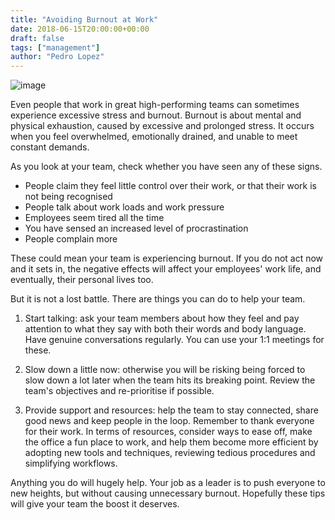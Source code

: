 ```yaml
---
title: "Avoiding Burnout at Work"
date: 2018-06-15T20:00:00+00:00
draft: false
tags: ["management"]
author: "Pedro Lopez"
---
```


![image](/images/avoiding-burnout-at-work.jpg)

Even people that work in great high-performing teams can sometimes experience excessive stress and burnout. Burnout is about mental and physical exhaustion, caused by excessive and prolonged stress. It occurs when you feel overwhelmed, emotionally drained, and unable to meet constant demands.

As you look at your team, check whether you have seen any of these signs.

<!--more-->

- People claim they feel little control over their work, or that their work is not being recognised
- People talk about work loads and work pressure
- Employees seem tired all the time
- You have sensed an increased level of procrastination
- People complain more

These could mean your team is experiencing burnout. If you do not act now and it sets in, the negative effects will affect your employees' work life, and eventually, their personal lives too.

But it is not a lost battle. There are things you can do to help your team.

1. Start talking: ask your team members about how they feel and pay attention to what they say with both their words and body language. Have genuine conversations regularly. You can use your 1:1 meetings for these.

2. Slow down a little now: otherwise you will be risking being forced to slow down a lot later when the team hits its breaking point. Review the team's objectives and re-prioritise if possible.

3. Provide support and resources: help the team to stay connected, share good news and keep people in the loop. Remember to thank everyone for their work. In terms of resources, consider ways to ease off, make the office a fun place to work, and help them become more efficient by adopting new tools and techniques, reviewing tedious procedures and simplifying workflows.

Anything you do will hugely help. Your job as a leader is to push everyone to new heights, but without causing unnecessary burnout. Hopefully these tips will give your team the boost it deserves.
